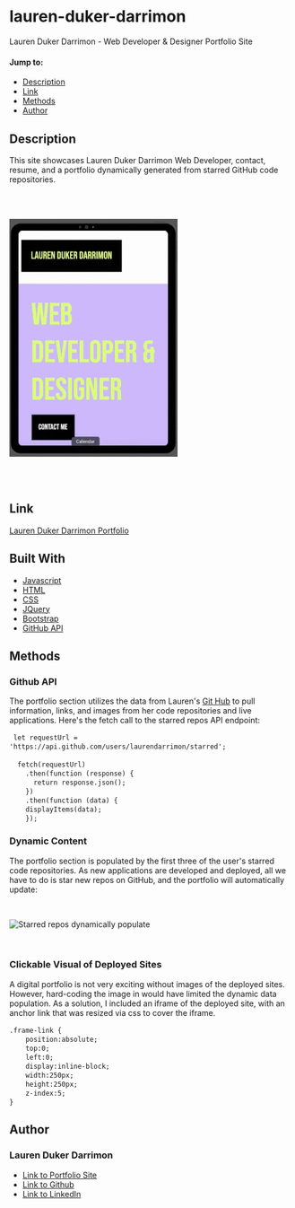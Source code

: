 # lauren-duker-darrimon
Lauren Duker Darrimon - Web Developer &amp; Designer Portfolio Site

#### Jump to: 
* [Description](#description)
* [Link](#link)
* [Methods](#methods)
* [Author](#author)



## Description

This site showcases Lauren Duker Darrimon Web Developer, contact, resume, and a portfolio dynamically generated from starred GitHub code repositories. 

<br><br>

![Lauren Duker Darrimon Portfolio](./assets/images/mobile-portfolio.gif)

<br><br>


## Link

[Lauren Duker Darrimon Portfolio](https://laurendarrimon.github.io/lauren-duker-darrimon/)


## Built With

* [Javascript](https://developer.mozilla.org/en-US/docs/Web/JavaScript)
* [HTML](https://developer.mozilla.org/en-US/docs/Web/HTML)
* [CSS](https://developer.mozilla.org/en-US/docs/Web/CSS)
* [JQuery](https://api.jquery.com/)
* [Bootstrap](https://getbootstrap.com/)
* [GitHub API](https://docs.github.com/en/rest/reference/repos)


## Methods 


### Github API

The portfolio section utilizes the data from Lauren's [Git Hub](https://docs.github.com/en/rest/reference/repos) to pull information, links, and images from her code repositories and live applications. Here's the fetch call to the starred repos API endpoint:

```
 let requestUrl = 'https://api.github.com/users/laurendarrimon/starred';

  fetch(requestUrl) 
    .then(function (response) { 
      return response.json();  
    })
    .then(function (data) {   
    displayItems(data); 
    });
```

### Dynamic Content 
The portfolio section is populated by the first three of the user's starred code repositories. As new applications are developed and deployed, all we have to do is star new repos on GitHub, and the portfolio will automatically update: 

<br>

![Starred repos dynamically populate](./assets/images/starred-repos.gif)


<br>

### Clickable Visual of Deployed Sites
A digital portfolio is not very exciting without images of the deployed sites. However, hard-coding the image in would have limited the dynamic data population. As a solution, I included an iframe of the deployed site, with an anchor link that was resized via css to cover the iframe. 

```
.frame-link {
    position:absolute; 
    top:0; 
    left:0; 
    display:inline-block; 
    width:250px; 
    height:250px; 
    z-index:5;
}
```


## Author

### Lauren Duker Darrimon 

- [Link to Portfolio Site](https://laurendarrimon.github.io/lauren-duker-darrimon/)
- [Link to Github](https://github.com/LaurenDarrimon)
- [Link to LinkedIn](https://www.linkedin.com/in/lauren-lalita-duker-9537b1201/)
